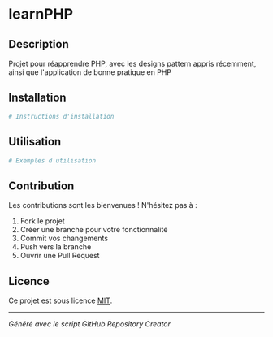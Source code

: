 # learnPHP

## Description

Projet pour réapprendre PHP, avec les designs pattern appris récemment, ainsi que l'application de bonne pratique en PHP

## Installation

```bash
# Instructions d'installation
```

## Utilisation

```bash
# Exemples d'utilisation
```

## Contribution

Les contributions sont les bienvenues ! N'hésitez pas à :

1. Fork le projet
2. Créer une branche pour votre fonctionnalité
3. Commit vos changements
4. Push vers la branche
5. Ouvrir une Pull Request

## Licence

Ce projet est sous licence [MIT](LICENSE).

---

_Généré avec le script GitHub Repository Creator_
